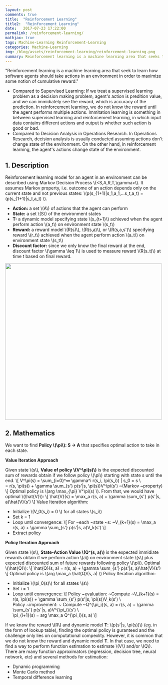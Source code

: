 ```yaml
---
layout: post
comments: true
title:  "Reinforcement Learning"
title2:  "Reinforcement Learning"
date:   2017-07-23 17:22:00
permalink: /reinforcement-learning/
mathjax: true
tags: Machine-Learning Reinforcement-Learning
categories: Machine-Learning
img: /blog/assets/reinforcement-learning/reinforcement-learning.png
summary: Reinforcement learning is a machine learning area that seeks to learn how software agents should take actions in an environment in order to maximize some notion of cumulative reward...
---
```



"Reinforcement learning is a machine learning area that seek to learn how software agents should take actions in an environment in order to maximize some notion of cumulative reward."
* Compared to Supervised Learning: If we treat a supervised learning problem as a decision making problem, agent's action is predition value, and we can immidiately see the reward, which is accuracy of the prediction. In reinforcement learning, we do not know the reward until the agent performs multiple actions. Immitation learning is something in between supervised learning and reinforcement learning, in which input data contains different actions and output is whether such action is good or bad.
* Compared to Decision Analysis in Operations Research. In Operations Research, decision analysis is usually conducted assuming actions don't change state of the environment. On the other hand, in reinforcement learning, the agent's actions change state of the environment.

## 1. Description
Reinforcement learning model for an agent in an environment can be described using Markov Decision Process \\(<S,A,R,T,\gamma>\\). It assumes Markov property, i.e. outcome of an action depends only on the current state and not previous states: \\(p(s_{1+1}|s_1,a_1,...s_t,a_t) = (p(s_{1+1}|s_t,a_t) \\).
* __Action:__ a set \\(A\\) of actions that the agent can perform
* __State:__ a set \\(S\\) of the environment states
* __T:__ a dynamic model specifying state \\(s_{t+1}\\) achieved when the agent perform action \\(a_t\\) on environment state \\(s_t\\)
* __Reward:__ a reward model \\(R(s)\\), \\(R(s,a)\\), or \\(R(s,a,s')\\) specifying reward \\(r_t\\) achieved when the agent perform action \\(a_t\\) on environment state \\(s_t\\)
* __Discount factor:__ since we only know the final reward at the end, discount factor \\(\gamma \leq 1\\) is used to measure reward \\(R(s_t)\\) at time t based on final reward.

<div class="imgcap">
<div >
    <img src="/blog/assets/reinforcement-learning/reinforcement-learning.png" width = "500">
</div>
</div>

## 2. Mathematics
We want to find __Policy \\(\pi\\): S -> A__ that specifies optimal action to take in each state.

__Value Iteration Approach__

Given state \\(s\\), __Value of policy \\(V^\pi(s)\\)__ is the expected discounted sum of rewards obtain if we follow policy \\(\pi\\) starting with state s until the end.
\\[
V^\pi(s) = \sum_{i=0}^∞ \gamma^i r(s_i, \pi(s_i)) | s_0 = s \\\
= r(s, \pi(s)) + \gamma \sum_{s'} p(s'|s, \pi(s))V^\pi(s') ~(Markov ~property)
\\]
Optimal policy is \\(arg \max_{\pi} V^\pi(s) \\). From that, we would have optimal \\(\hat{V}\\): 
\\[
\hat{V}(s) = \max_a r(s, a) + \gamma \sum_{s'} p(s'|s, a)\hat{V}(s')
\\]
Value Iteration algorithm:
* Initialize \\(V_0(s_i) = 0 \\) for all states \\(s_i\\)
* Set k = 1
* Loop until convergence:
\\[
For ~each ~state ~s: ~V_{k+1}(s) = \max_a r(s, a) + \gamma \sum_{s'} p(s'|s, a)V_k(s')
\\]
* Extract policy




__Policy Iteration Approach__

Given state \\(s\\), __State-Action Value \\(Q^\(s, a)\\)__ is the expected immidiate rewards obtain if we perform action \\(a\\) on environment state \\(s\\) plus expected discounted sum of future rewards following policy \\(\pi\\). Optimal \\(\hat{Q}\\):
\\[
\hat{Q}(s, a) = r(s, a) + \gamma \sum_{s'} p(s'|s, a)\hat{V}(s')
\\]
Optimal policy is \\(arg \max_a \hat{Q}(s, a) \\)
Policy Iteration algorithm:
* Initialize \\(\pi_0(s)\\) for all states \\(s\\)
* Set i = 1
* Loop until convergence:
\\[
Policy ~evaluation: ~Compute ~V_{k+1}(s) = r(s, \pi(s)) + \gamma \sum_{s'} p(s'|s, \pi(s))V_k(s') \\\
Policy ~improvement: ~ Compute ~Q^{\pi_i}(s, a) = r(s, a) + \gamma \sum_{s'} p(s'|s, a)V^{\pi_i}(s') \\\
\pi_{i+1}(s) = arg \max_a Q^{\pi_i}(s, a)
\\]

If we know the reward \\(R\\) and dynamic model __T__: \\(p(s'|s, \pi(s))\\) (eg. in the form of lookup table), finding the optimal policy is guranteed and the challenge only lies on computational compexlity. However, it is common that we do not know the reward and dynamic model __T__. In that case, we need to find a way to perform function estimation to estimate \\(V\\) and/or \\(Q\\). There are many function approximators (regression, decision tree, neural network, etc) and several methods for estimation:
* Dynamic programming
* Monte Carlo method
* Temporal difference learning

